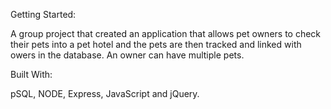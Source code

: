 Getting Started:

A group project that created an application that allows pet owners to check their pets into a pet hotel and the pets are then tracked and linked with owers in the database. An owner can have multiple pets. 


Built With:

pSQL, NODE, Express, JavaScript and jQuery.
